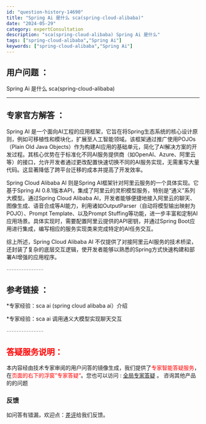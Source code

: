```yaml
---
id: "question-history-14690"
title: "Spring Ai 是什么 sca(spring-cloud-alibaba)"
date: "2024-05-29"
category: expertConsultation
description: "sca(spring-cloud-alibaba) Spring Ai 是什么"
tags: ["spring-cloud-alibaba","Spring Ai"]
keywords: ["spring-cloud-alibaba","Spring Ai"]
---
```


## 用户问题 ： 
 Spring Ai 是什么 sca(spring-cloud-alibaba) 

---------------
## 专家官方解答 ：

Spring AI 是一个面向AI工程的应用框架，它旨在将Spring生态系统的核心设计原则，例如可移植性和模块化，扩展至人工智能领域。该框架通过推广使用POJOs（Plain Old Java Objects）作为构建AI应用的基础单元，简化了AI解决方案的开发过程。其核心优势在于标准化不同AI服务提供商（如OpenAI、Azure、阿里云等）的接口，允许开发者通过更改配置快速切换不同的AI服务实现，无需重写大量代码。这显著降低了跨平台迁移的成本并提高了开发效率。

Spring Cloud Alibaba AI 则是Spring AI框架针对阿里云服务的一个具体实现。它基于Spring AI 0.8.1版本API，集成了阿里云的灵积模型服务，特别是“通义”系列大模型。通过Spring Cloud Alibaba AI，开发者能够便捷地接入阿里云的聊天、图像生成、语音合成等AI能力，利用诸如OutputParser（自动将模型输出映射为POJO）、Prompt Template、以及Prompt Stuffing等功能，进一步丰富和定制AI应用场景。具体实现时，需要配置阿里云提供的API密钥，并通过Spring Boot应用进行集成，编写相应的服务实现类来完成特定的AI任务交互。

综上所述，Spring Cloud Alibaba AI 不仅提供了对接阿里云AI服务的技术桥梁，还封装了复杂的底层交互逻辑，使开发者能够以熟悉的Spring方式快速构建和部署AI增强的应用程序。


<font color="#949494">---------------</font> 


## 参考链接 ：

*专家经验：sca ai (spring cloud alibaba ai）介绍 
 
 *专家经验：sca ai 调用通义大模型实现聊天交互 


 <font color="#949494">---------------</font> 
 


## <font color="#FF0000">答疑服务说明：</font> 

本内容经由技术专家审阅的用户问答的镜像生成，我们提供了<font color="#FF0000">专家智能答疑服务</font>，在<font color="#FF0000">页面的右下的浮窗”专家答疑“</font>。您也可以访问 : [全局专家答疑](https://opensource.alibaba.com/chatBot) 。 咨询其他产品的的问题

### 反馈
如问答有错漏，欢迎点：[差评](https://ai.nacos.io/user/feedbackByEnhancerGradePOJOID?enhancerGradePOJOId=14740)给我们反馈。
